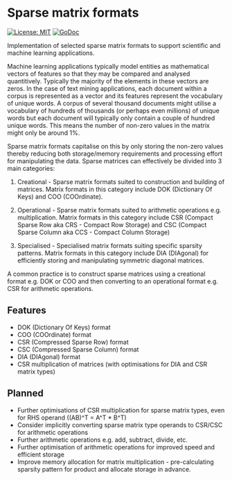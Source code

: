 # Sparse matrix formats
[![License: MIT](https://img.shields.io/badge/License-MIT-yellow.svg)](https://opensource.org/licenses/MIT) 
[![GoDoc](https://godoc.org/github.com/james-bowman/sparse?status.svg)](https://godoc.org/github.com/james-bowman/sparse) 

<!--[![wercker status](https://app.wercker.com/status/33d6c1400cca054635f46a8f44c14c42/s/master "wercker status")](https://app.wercker.com/project/byKey/33d6c1400cca054635f46a8f44c14c42) 
[![Go Report Card](https://goreportcard.com/badge/github.com/james-bowman/nlp)](https://goreportcard.com/report/github.com/james-bowman/nlp) [![Sourcegraph Badge](https://sourcegraph.com/github.com/james-bowman/nlp/-/badge.svg)](https://sourcegraph.com/github.com/james-bowman/nlp?badge)-->

Implementation of selected sparse matrix formats to support scientific and machine learning applications.  

Machine learning applications typically model entities as mathematical vectors of features so that they may be compared and analysed quantitively.  Typically the majority of the elements in these vectors are zeros. In the case of text mining applications, each document within a corpus is represented as a vector and its features represent the vocabulary of unique words.  A corpus of several thousand documents might utilise a vocabulary of hundreds of thousands (or perhaps even millions) of unique words but each document will typically only contain a couple of hundred unique words.  This means the number of non-zero values in the matrix might only be around 1%.

Sparse matrix formats capitalise on this by only storing the non-zero values thereby reducing both storage/memory requirements and processing effort for manipulating the data.  Sparse matrices can effectively be divided into 3 main categories:

1. Creational - Sparse matrix formats suited to construction and building of matrices.  Matrix formats in this category include DOK (Dictionary Of Keys) and COO (COOrdinate).

2. Operational - Sparse matrix formats suited to arithmetic operations e.g. multiplication.  Matrix formats in this category include CSR (Compact Sparse Row aka CRS - Compact Row Storage) and CSC (Compact Sparse Column aka CCS - Compact Column Storage)

3. Specialised - Specialised matrix formats suiting specific sparsity patterns.  Matrix formats in this category include DIA (DIAgonal) for efficiently storing and manipulating symmetric diagonal matrices.

A common practice is to construct sparse matrices using a creational format e.g. DOK or COO and then converting to an operational format e.g. CSR for arithmetic operations.

## Features

* DOK (Dictionary Of Keys) format
* COO (COOrdinate) format
* CSR (Compressed Sparse Row) format
* CSC (Compressed Sparse Column) format
* DIA (DIAgonal) format
* CSR multiplication of matrices (with optimisations for DIA and CSR matrix types)

## Planned

* Further optimisations of CSR multiplication for sparse matrix types, even for RHS operand ((AB)^T = A^T * B^T)
* Consider implicitly converting sparse matrix type operands to CSR/CSC for arithmetic operations
* Further arithmetic operations e.g. add, subtract, divide, etc.
* Further optimisation of arithmetic operations for improved speed and efficient storage
* Improve memory allocation for matrix multiplication - pre-calculating sparsity pattern for product and allocate storage in advance.
